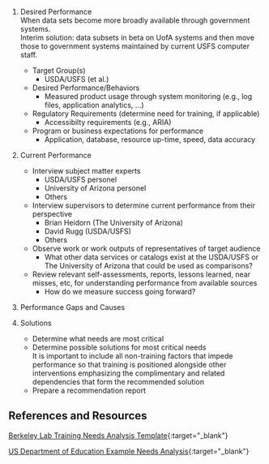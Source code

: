 1. Desired Performance  
When data sets become more broadly available through government systems.  
Interim solution: data subsets in beta on UofA systems and then move those to government systems maintained by current USFS computer staff.  

    * Target Group(s)  
        * USDA/USFS (et al.)
    * Desired Performance/Behaviors  
        * Measured product usage through system monitoring (e.g., log files, application analytics, ...) 
    * Regulatory Requirements (determine need for training, if applicable)  
        * Accessibilty requirements (e.g., ARIA)
    * Program or business expectations for performance  
        * Application, database, resource up-time, speed, data accuracy

2. Current Performance  
    * Interview subject matter experts  
        * USDA/USFS personel  
        * University of Arizona personel  
        * Others  
    * Interview supervisors to determine current performance from their perspective  
        * Brian Heidorn (The University of Arizona)  
        * David Rugg (USDA/USFS)  
        * Others  
    * Observe work or work outputs of representatives of target audience  
        * What other data services or catalogs exist at the USDA/USFS or The University of Arizona that could be used as comparisons?  
    * Review relevant self-assessments, reports, lessons learned, near misses, etc, for understanding performance from available sources  
        * How do we measure success going forward?  
    
3. Performance Gaps and Causes  
    
4. Solutions  
    * Determine what needs are most critical  
    * Determine possible solutions for most critical needs  
    It is important to include all non-training factors that impede performance so that training is positioned alongside other interventions emphasizing the complimentary and related dependencies that form the recommended solution
    * Prepare a recommendation report  

References and Resources  
------------------------
[Berkeley Lab Training Needs Analysis Template](https://training.lbl.gov/Resources/docs/NeedsAnalysisProcess.pdf){:target="_blank"}  

[US Department of Education Example Needs Analysis](https://www2.ed.gov/admins/lead/account/compneedsassessment.pdf){:target="_blank"}  
